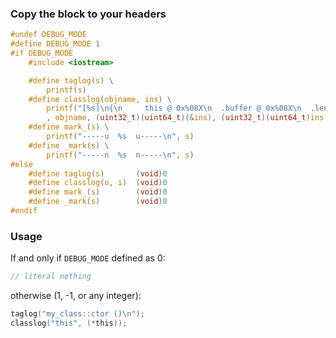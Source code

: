 ### Copy the block to your headers

```h
#undef DEBUG_MODE
#define DEBUG_MODE 1
#if DEBUG_MODE
    #include <iostream>

    #define taglog(s) \
        printf(s)
    #define classlog(objname, ins) \
        printf("[%s]\n{\n     this @ 0x%08X\n  .buffer @ 0x%08X\n  .length = %u\n}\n" \
        , objname, (uint32_t)(uint64_t)(&ins), (uint32_t)(uint64_t)ins.buffer, ins.length)
    #define mark_(s) \
        printf("-----u  %s  u-----\n", s)
    #define _mark(s) \
        printf("-----n  %s  n-----\n", s)
#else
    #define taglog(s)       (void)0
    #define classlog(o, i)  (void)0
    #define mark_(s)        (void)0
    #define _mark(s)        (void)0
#endif
```

### Usage

If and only if `DEBUG_MODE` defined as 0:

```h
// literal nothing
```

otherwise (1, -1, or any integer):

```h
taglog("my_class::ctor ()\n");
classlog("this", (*this));
```

